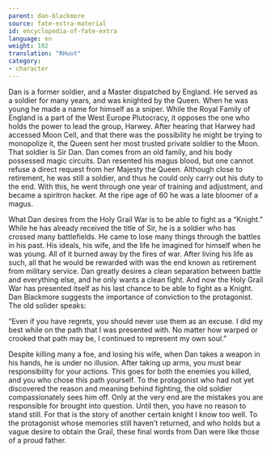 ```yaml
---
parent: dan-blackmore
source: fate-extra-material
id: encyclopedia-of-fate-extra
language: en
weight: 102
translation: "RHuot"
category:
- character
---
```


Dan is a former soldier, and a Master dispatched by England.
He served as a soldier for many years, and was knighted by the Queen. When he was young he made a name for himself as a sniper.
While the Royal Family of England is a part of the West Europe Plutocracy, it opposes the one who holds the power to lead the group, Harwey.
After hearing that Harwey had accessed Moon Cell, and that there was the possibility he might be trying to monopolize it, the Queen sent her most trusted private soldier to the Moon. That soldier is Sir Dan.
Dan comes from an old family, and his body possessed magic circuits. Dan resented his magus blood, but one cannot refuse a direct request from her Majesty the Queen.
Although close to retirement, he was still a soldier, and thus he could only carry out his duty to the end.
With this, he went through one year of training and adjustment, and became a spiritron hacker. At the ripe age of 60 he was a late bloomer of a magus.

What Dan desires from the Holy Grail War is to be able to fight as a “Knight.”
While he has already received the title of Sir, he is a soldier who has crossed many battlefields. He came to lose many things through the battles in his past.
His ideals, his wife, and the life he imagined for himself when he was young. All of it burned away by the fires of war.
After living his life as such, all that he would be rewarded with was the end known as retirement from military service.
Dan greatly desires a clean separation between battle and everything else, and he only wants a clean fight. And now the Holy Grail War has presented itself as his last chance to be able to fight as a Knight.
Dan Blackmore suggests the importance of conviction to the protagonist.
The old solider speaks:

“Even if you have regrets, you should never use them as an excuse.
I did my best while on the path that I was presented with.
No matter how warped or crooked that path may be,
I continued to represent my own soul.”

Despite killing many a foe, and losing his wife, when Dan takes a weapon in his hands, he is under no illusion.
After taking up arms, you must bear responsibility for your actions. This goes for both the enemies you killed, and you who chose this path yourself.
To the protagonist who had not yet discovered the reason and meaning behind fighting, the old soldier compassionately sees him off.
Only at the very end are the mistakes you are responsible for brought into question.
Until then, you have no reason to stand still.
For that is the story of another certain knight I know too well.
To the protagonist whose memories still haven’t returned, and who holds but a vague desire to obtain the Grail, these final words from Dan were like those of a proud father.
